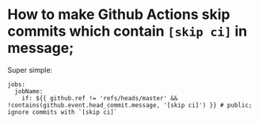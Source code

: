 # How to make Github Actions skip commits which contain `[skip ci]` in message;


Super simple:
```
jobs:
  jobName:
    if: ${{ github.ref != 'refs/heads/master' && !contains(github.event.head_commit.message, '[skip ci]') }} # public; ignore commits with `[skip ci]`
```
